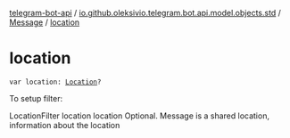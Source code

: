 [telegram-bot-api](../../index.md) / [io.github.oleksivio.telegram.bot.api.model.objects.std](../index.md) / [Message](index.md) / [location](./location.md)

# location

`var location: `[`Location`](../-location/index.md)`?`

To setup filter:

LocationFilter location location Optional. Message is a shared location, information about the location

